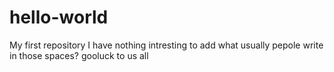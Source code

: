 # hello-world
My first repository
I have nothing intresting to add
what usually pepole write in those spaces?
gooluck to us all
